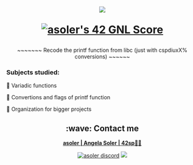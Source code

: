 <h1  align="center">
  <img src=https://game.42sp.org.br/static/assets/achievements/ft_printfm.png>  
  
  <a href="https://github.com/JaeSeoKim/badge42"><img src=https://badge42.vercel.app/api/v2/cl263316l006809l0mxrfwgrw/project/2592326 alt="asoler's 42 GNL Score"/>
  </a>
</h1>

<p align="center">
     ~~~~~~~   Recode the printf function from libc (just with cspdiuxX% conversions)   ~~~~~~
</p>

<h3>Subjects studied:</h3>
<p>
  💠 Variadic functions

  💠 Convertions and flags of printf function
  
  💠 Organization for bigger projects
</p>



<h2  align="center">:wave: Contact me</h2>
<p  align="center">
  <strong> <a href="mailto:asoler@student.42sp.org.br"/>asoler | Angela Soler | 42sp👨‍🚀</a></strong>
  <p align="center">
    <a href="https://discordapp.com/users/AngelaSol#1460"><img src="https://img.shields.io/badge/Discord-5865F2?style=for-the-badge&logo=discord&logoColor=white" alt="asoler discord"/></a>
    <a href="https://www.linkedin.com/in/angela-soler-982753212/"><img src="https://img.shields.io/badge/LinkedIn-0077B5?style=for-the-badge&logo=linkedin&logoColor=white"/></a>
  </p>
</p>
